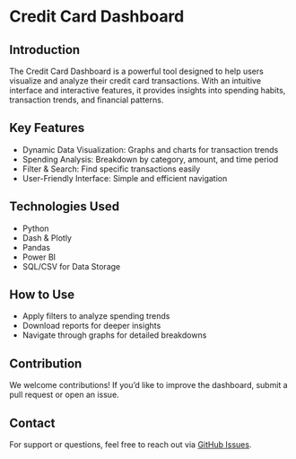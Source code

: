 # Credit Card Dashboard

## Introduction
The Credit Card Dashboard is a powerful tool designed to help users visualize and analyze their credit card transactions. With an intuitive interface and interactive features, it provides insights into spending habits, transaction trends, and financial patterns.

## Key Features
- Dynamic Data Visualization: Graphs and charts for transaction trends
- Spending Analysis: Breakdown by category, amount, and time period
- Filter & Search: Find specific transactions easily
- User-Friendly Interface: Simple and efficient navigation

## Technologies Used
- Python
- Dash & Plotly
- Pandas
- Power BI
- SQL/CSV for Data Storage
## How to Use
- Apply filters to analyze spending trends
- Download reports for deeper insights
- Navigate through graphs for detailed breakdowns

## Contribution
We welcome contributions! If you’d like to improve the dashboard, submit a pull request or open an issue.

## Contact
For support or questions, feel free to reach out via [GitHub Issues](https://github.com/singhmegh/Credit_Card_Dashboard/issues).

